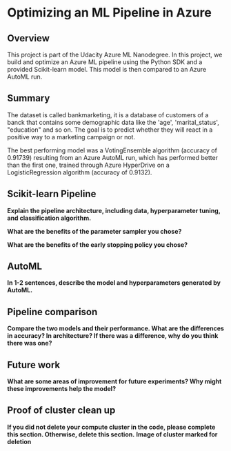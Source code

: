 # Optimizing an ML Pipeline in Azure

## Overview
This project is part of the Udacity Azure ML Nanodegree.
In this project, we build and optimize an Azure ML pipeline using the Python SDK and a provided Scikit-learn model.
This model is then compared to an Azure AutoML run.

## Summary
The dataset is called bankmarketing, it is a database of customers of a banck that contains some demographic data like the 'age', 'marital_status', "education" and so on. The goal is to predict whether they will react in a positive way to a marketing campaign or not. 

The best performing model was a VotingEnsemble algorithm (accuracy of 0.91739) resulting from an Azure AutoML run, which has performed better than the first one, trained through Azure HyperDrive on a LogisticRegression algorithm (accuracy of 0.9132).

## Scikit-learn Pipeline
**Explain the pipeline architecture, including data, hyperparameter tuning, and classification algorithm.**

**What are the benefits of the parameter sampler you chose?**

**What are the benefits of the early stopping policy you chose?**

## AutoML
**In 1-2 sentences, describe the model and hyperparameters generated by AutoML.**

## Pipeline comparison
**Compare the two models and their performance. What are the differences in accuracy? In architecture? If there was a difference, why do you think there was one?**

## Future work
**What are some areas of improvement for future experiments? Why might these improvements help the model?**

## Proof of cluster clean up
**If you did not delete your compute cluster in the code, please complete this section. Otherwise, delete this section.**
**Image of cluster marked for deletion**
